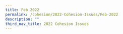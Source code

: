 ```yaml
---
title: Feb 2022
permalink: /cohesion/2022-Cohesion-Issues/Feb-2022
description: ""
third_nav_title: 2022 Cohesion Issues
---
```

